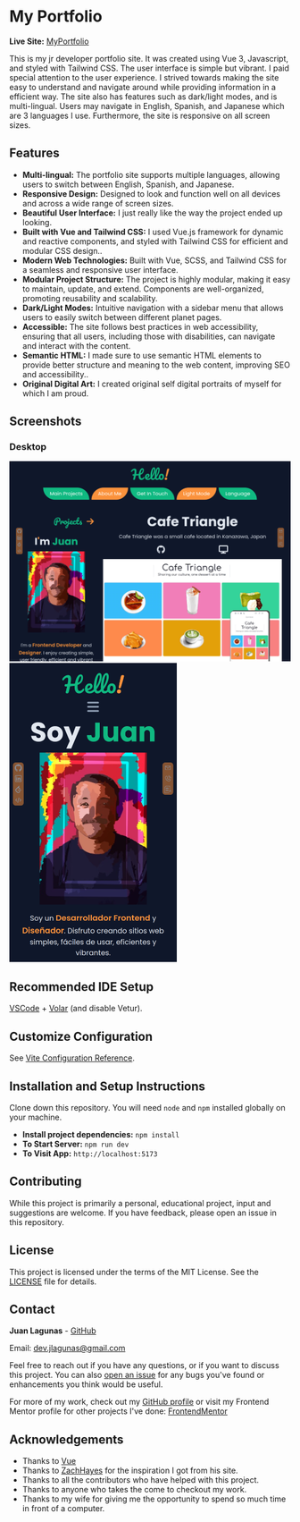# My Portfolio

**Live Site:** [MyPortfolio](https://dev-jlagunas.github.io/my-portfolio/)

This is my jr developer portfolio site. It was created using Vue 3, Javascript, and styled with Tailwind CSS. The user interface is simple but vibrant. I paid special attention to
the user experience. I strived towards making the site easy to understand and navigate around while providing information in a efficient way. The site also has features such as dark/light modes, and is multi-lingual. Users may navigate in English, Spanish, and Japanese which are 3 languages I use. Furthermore, the site is responsive on all screen sizes.

## Features

- **Multi-lingual:** The portfolio site supports multiple languages, allowing users to switch between English, Spanish, and Japanese.
- **Responsive Design:** Designed to look and function well on all devices and across a wide range of screen sizes.
- **Beautiful User Interface:** I just really like the way the project ended up looking.
- **Built with Vue and Tailwind CSS:** I used Vue.js framework for dynamic and reactive components, and styled with Tailwind CSS for efficient and modular CSS design..
- **Modern Web Technologies:** Built with Vue, SCSS, and Tailwind CSS for a seamless and responsive user interface.
- **Modular Project Structure:** The project is highly modular, making it easy to maintain, update, and extend. Components are well-organized, promoting reusability and scalability.
- **Dark/Light Modes:** Intuitive navigation with a sidebar menu that allows users to easily switch between different planet pages.
- **Accessible:** The site follows best practices in web accessibility, ensuring that all users, including those with disabilities, can navigate and interact with the content.
- **Semantic HTML:** I made sure to use semantic HTML elements to provide better structure and meaning to the web content, improving SEO and accessibility..
- **Original Digital Art:** I created original self digital portraits of myself for which I am proud.

## Screenshots

### Desktop

<p float="left">
  <img src="src/assets/screenshots/portfolio-desktop-screenshot.png" width="auto" alt="Desktop screenshot">
  <img src="src/assets/screenshots/portfolio-mobile-screenshot.png" width="300px" alt="Mobile screenshot">
</p>

## Recommended IDE Setup

[VSCode](https://code.visualstudio.com/) + [Volar](https://marketplace.visualstudio.com/items?itemName=Vue.volar) (and disable Vetur).

## Customize Configuration

See [Vite Configuration Reference](https://vitejs.dev/config/).

## Installation and Setup Instructions

Clone down this repository. You will need `node` and `npm` installed globally on your machine.

- **Install project dependencies:** `npm install`
- **To Start Server:** `npm run dev`
- **To Visit App:** `http://localhost:5173`

## Contributing

While this project is primarily a personal, educational project, input and suggestions are welcome. If you have feedback, please open an issue in this repository.

## License

This project is licensed under the terms of the MIT License. See the [LICENSE](LICENSE) file for details.

## Contact

**Juan Lagunas** - [GitHub](https://github.com/dev-jLagunas)

Email: dev.jlagunas@gmail.com

Feel free to reach out if you have any questions, or if you want to discuss this project. You can also [open an issue](https://github.com/dev-jLagunas/cosmic-neighborhood/issues/new) for any bugs you've found or enhancements you think would be useful.

For more of my work, check out my [GitHub profile](https://github.com/dev-jLagunas) or visit my Frontend Mentor profile for other projects I've done: [FrontendMentor](https://www.frontendmentor.io/profile/dev-jLagunas)

## Acknowledgements

- Thanks to [Vue](https://vuejs.org/)
- Thanks to [ZachHayes](https://zchry.org/) for the inspiration I got from his site.
- Thanks to all the contributors who have helped with this project.
- Thanks to anyone who takes the come to checkout my work.
- Thanks to my wife for giving me the opportunity to spend so much time in front of a computer.
